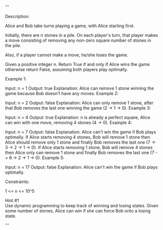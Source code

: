 '''

Description:

Alice and Bob take turns playing a game, with Alice starting first.

Initially, there are n stones in a pile.  On each player's turn, that player makes a move consisting of removing any non-zero square number of stones in the pile.

Also, if a player cannot make a move, he/she loses the game.

Given a positive integer n. Return True if and only if Alice wins the game otherwise return False, assuming both players play optimally.

 

Example 1:

Input: n = 1
Output: true
Explanation: Alice can remove 1 stone winning the game because Bob doesn't have any moves.
Example 2:

Input: n = 2
Output: false
Explanation: Alice can only remove 1 stone, after that Bob removes the last one winning the game (2 -> 1 -> 0).
Example 3:

Input: n = 4
Output: true
Explanation: n is already a perfect square, Alice can win with one move, removing 4 stones (4 -> 0).
Example 4:

Input: n = 7
Output: false
Explanation: Alice can't win the game if Bob plays optimally.
If Alice starts removing 4 stones, Bob will remove 1 stone then Alice should remove only 1 stone and finally Bob removes the last one (7 -> 3 -> 2 -> 1 -> 0). 
If Alice starts removing 1 stone, Bob will remove 4 stones then Alice only can remove 1 stone and finally Bob removes the last one (7 -> 6 -> 2 -> 1 -> 0).
Example 5:

Input: n = 17
Output: false
Explanation: Alice can't win the game if Bob plays optimally.
 

Constraints:

1 <= n <= 10^5


Hint #1  
Use dynamic programming to keep track of winning and losing states. Given some number of stones, Alice can win if she can force Bob onto a losing state.

'''